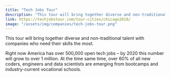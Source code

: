 ```yaml
---
title: "Tech Jobs Tour"
description: "This tour will bring together diverse and non-traditional talent with companies who need their skills the most."
link: https://techjobstour.com/tour-cities/chicago2018/
image: "/assets/img/companies/tech-jobs-tour.png"
---
```


This tour will bring together diverse and non-traditional talent with companies who need their skills the most.

Right now America has over 500,000 open tech jobs – by 2020 this number will grow to over 1 million. At the time same time, over 60% of all new coders, engineers and data scientists are emerging from bootcamps and industry-current vocational schools.
